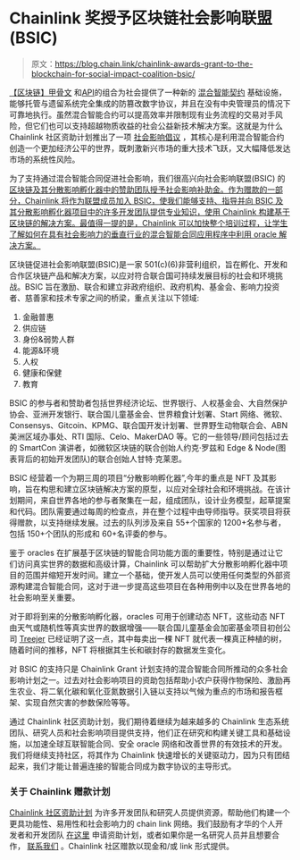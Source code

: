 # Chainlink 奖授予区块链社会影响联盟(BSIC)

> 原文：<https://blog.chain.link/chainlink-awards-grant-to-the-blockchain-for-social-impact-coalition-bsic/>

[【区块链】](https://blog.chain.link/what-is-a-blockchain-and-how-can-it-impact-the-world/)[甲骨文](https://chain.link/education/blockchain-oracles) 和[API](https://blog.chain.link/apis-smart-contracts-and-how-to-connect-them/?_ga=2.93123549.1138469312.1632210456-1684246215.1618214775)的组合为社会提供了一种新的 [混合智能契约](https://blog.chain.link/hybrid-smart-contracts-explained) 基础设施，能够托管与遗留系统完全集成的防篡改数字协议，并且在没有中央管理员的情况下可靠地执行。虽然混合智能合约可以提高效率并限制现有业务流程的交易对手风险，但它们也可以支持超越物质收益的社会公益新技术解决方案。这就是为什么 Chainlink 社区资助计划推出了一项 [社会影响倡议](https://blog.chain.link/chainlink-expands-grant-program-to-support-social-impact-projects/) ，其核心是利用混合智能合约创造一个更加经济公平的世界，既刺激新兴市场的重大技术飞跃，又大幅降低发达市场的系统性风险。

为了支持通过混合智能合同促进社会影响，我们很高兴向社会影响联盟(BSIC) 的 [区块链及其分散影响孵化器中的赞助团队授予社会影响补助金。作为赠款的一部分，Chainlink 将作为联盟成员加入 BSIC，使我们能够支持、指导并向 BSIC 及其分散影响孵化器项目中的许多开发团队提供专业知识，使用 Chainlink 构建基于区块链的解决方案。最值得一提的是，Chainlink 可以加快整个培训过程，让学生了解如何在具有社会影响力的垂直行业的混合智能合同应用程序中利用 oracle 解决方案。](https://blockchainforsocialimpact.com/)

区块链促进社会影响联盟(BSIC)是一家 501(c)(6)非营利组织，旨在孵化、开发和合作区块链产品和解决方案，以应对符合联合国可持续发展目标的社会和环境挑战。BSIC 旨在激励、联合和建立非政府组织、政府机构、基金会、影响力投资者、慈善家和技术专家之间的桥梁，重点关注以下领域:

1.  金融普惠
2.  供应链
3.  身份&弱势人群
4.  能源&环境
5.  人权
6.  健康和保健
7.  教育

BSIC 的参与者和赞助者包括世界经济论坛、世界银行、人权基金会、大自然保护协会、亚洲开发银行、联合国儿童基金会、世界粮食计划署、Start 网络、微软、Consensys、Gitcoin、KPMG、联合国开发计划署、世界野生动物联合会、ABN 美洲区域办事处、RTI 国际、Celo、MakerDAO 等。它的一些领导/顾问包括过去的 SmartCon 演讲者，如微软区块链的联合创始人约克·罗兹和 Edge & Node(图表背后的初始开发团队)的联合创始人甘特·克莱恩。

BSIC 经营着一个为期三周的项目“分散影响孵化器”,今年的重点是 NFT 及其影响，旨在构思和建立区块链解决方案的原型，以应对全球社会和环境挑战。在该计划期间，来自世界各地的参与者聚集在一起，组成团队，设计业务模型，起草提案和代码。团队需要通过每周的检查点，并在整个过程中由导师指导。获奖项目将获得赠款，以支持继续发展。过去的队列涉及来自 55+个国家的 1200+名参与者，包括 150+个团队的形成和 60+名评委的参与。

鉴于 oracles 在扩展基于区块链的智能合同功能方面的重要性，特别是通过让它们访问真实世界的数据和高级计算，Chainlink 可以帮助扩大分散影响孵化器中项目的范围并缩短开发时间。建立一个基础，使开发人员可以使用任何类型的外部资源构建混合智能合同，这对于进一步提高这些项目在各种用例中以及在世界各地的社会影响至关重要。

对于即将到来的分散影响孵化器，oracles 可用于创建动态 NFT，这些动态 NFT 由天气或随机性等真实世界的数据增强——联合国儿童基金会加密基金项目初创公司 [Treejer](https://treejer.com/) 已经证明了这一点，其中每卖出一棵 NFT 就代表一棵真正种植的树，随着时间的推移，NFT 将根据其生长和碳封存的数据发生变化。

对 BSIC 的支持只是 Chainlink Grant 计划支持的混合智能合同所推动的众多社会影响计划之一。过去对社会影响项目的资助包括帮助小农户获得作物保险、激励再生农业、将二氧化碳和氧化亚氮数据引入链以支持以气候为重点的市场和报告框架、实现自然灾害的参数保险等等。

通过 Chainlink 社区资助计划，我们期待着继续为越来越多的 Chainlink 生态系统团队、研究人员和社会影响项目提供支持，他们正在研究和构建关键工具和基础设施，以加速全球互联智能合同、安全 oracle 网络和改善世界的有效技术的开发。我们将继续支持社区，将其作为 Chainlink 快速增长的关键驱动力，因为只有团结起来，我们才能让普遍连接的智能合同成为数字协议的主导形式。

### **关于 Chainlink 赠款计划**

[Chainlink 社区资助计划](https://blog.chain.link/introducing-the-chainlink-community-grant-program/) 为许多开发团队和研究人员提供资源，帮助他们构建一个更具功能性、易用性和社会影响力的 chain link 网络。我们鼓励有才华的个人开发者和开发团队 [在这里](https://chainlinkgrants.typeform.com/to/efEbsq) 申请资助计划，或者如果你是一名研究人员并且想要合作， [联系我们](/cdn-cgi/l/email-protection#70021503151102131830131811191e1c191e1b1c1112035e131f1d) 。Chainlink 社区赠款以现金和/或 link 形式提供。